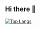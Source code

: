 ## Hi there 👋

[![Top Langs](https://github-readme-stats.vercel.app/api/top-langs/?username=YewonCALLI&show_icons=true&theme=radical)](https://github.com/anuraghazra/github-readme-stats)
<!--
**YewonCALLI/yewoncalli** is a ✨ _special_ ✨ repository because its `README.md` (this file) appears on your GitHub profile.

Here are some ideas to get you started:

- 🔭 I’m currently working on ...
- 🌱 I’m currently learning ...
- 👯 I’m looking to collaborate on ...
- 🤔 I’m looking for help with ...
- 💬 Ask me about ...
- 📫 How to reach me: ...
- 😄 Pronouns: ...
- ⚡ Fun fact: ...
-->
